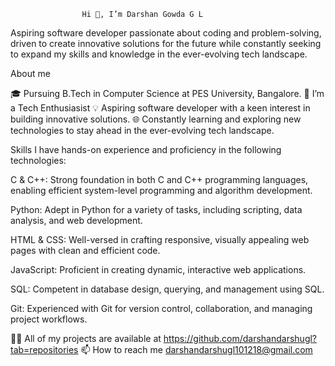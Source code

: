                     Hi 👋, I’m Darshan Gowda G L

Aspiring software developer passionate about coding and 
problem-solving, driven to create  innovative solutions for the future 
while constantly seeking to expand my skills and knowledge in the ever-evolving tech landscape.
                  
About me 

🎓 Pursuing B.Tech in Computer Science at PES University, Bangalore.
👀 I’m a Tech Enthusiasist
💡 Aspiring software developer with a keen interest in building innovative solutions.
🌐 Constantly learning and exploring new technologies to stay ahead in the ever-evolving tech landscape.

Skills
I have hands-on experience and proficiency in the following technologies:


C & C++: Strong foundation in both C and C++ programming languages, enabling efficient system-level programming and algorithm development.

Python: Adept in Python for a variety of tasks, including scripting, data analysis, and web development.

HTML & CSS: Well-versed in crafting responsive, visually appealing web pages with clean and efficient code.

JavaScript: Proficient in creating dynamic, interactive web applications.

SQL: Competent in database design, querying, and management using SQL.

Git: Experienced with Git for version control, collaboration, and managing project workflows.


👨‍💻 All of my projects are available at https://github.com/darshandarshugl?tab=repositories
📫 How to reach me darshandarshugl101218@gmail.com





<!---
darshandarshugl/darshandarshugl is a ✨ special ✨ repository because its `README.md` (this file) appears on your GitHub profile.
You can click the Preview link to take a look at your changes.
--->
